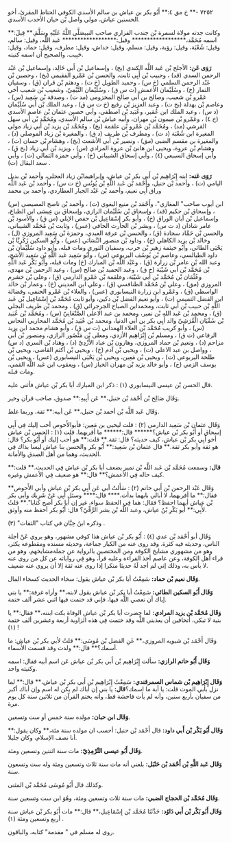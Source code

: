 ٧٢٥٢ -** خ مق ٤:** أَبُو بكر بن عياش بن سالم الأسدي الكوفي الحناط المقرئ، أخو الحسنبن عياش، مولى واصل بْن حيان الأحدب الأسدي.

وكانت جدته مولاة لسمرة بْن جندب الفزاري صاحب النبيصَلَّى اللَّهُ عَلَيْهِ وسَلَّمَ.** قِيلَ:** اسمه مُحَمَّد،****************** وقيل:****************** عَبد اللَّه، وقيل: سالم، وقيل: شُعْبَة، وقيل: رؤبة، وقيل: مسلم، وقيل: خداش، وقيل: مطرف، وقيل: حماد، وقيل: حَبِيب. والصحيح أن اسمه كنيته.

**رَوَى عَن:** الأجلح بْن عَبد اللَّه الكندي (بخ) ، وإسماعيل بْن أَبي خَالِد، وإسماعيل بْن عَبْد الرحمن السدي (قد) ، وحبيب بْن أَبِي ثابت، والحسن بْن عَمْرو الفقيمي (بخ) ، وحصين بْن عَبْد الرحمن السلمي (خ س) ، وحميد الطويل (خ ت) ، ودهثم بْن قران (ق) ، وسفيان التمار (خ) ، وسُلَيْمان الأعمش (ت س ق) ، وسُلَيْمان التَّيْمِيّ، وشعيب بْن شعيب أخي عَمْرو بْن شعيب، وصالح بن أَبي صالح المخزومي (مد ت) ، وصدقة بْن سَعِيد (س) ، وعاصم بْن بهدلة (بخ ت) ، وعبد العزيز بْن رفيع (خ ت س ق) ، وعبد الملك بْن أَبي سُلَيْمان (د س) ، وعبد الملك ابن عُمَير، وعُبَيد بْن اصطفى، وأبي حصين عثمان بْن عاصم الأسدي (خ ٤) ، وعَمْرو بْن ميمون بْن مهران، وأبيه عياش بْن سالم الأسدي، ومُحَمَّد بْن أَبي سهل القرشي (مد) ، ومُحَمَّد بْن عَمْرو بْن علقمة (بخ) ، ومُحَمَّد بْن يزيد بْن أَبي زياد مولى المغيرة ابن شُعْبَة (د ت) ، ومطرف بْن طريف (د ق) ، والمغيرة بْن زياد الموصلي (د) ، والمغيرة بن مقسم الضبي (مق) ، ونصير بْن أَبي الأشعث (بخ) ، وهشام بْن حسان (ت) ، وهشام بْن عروة، ويحيى ابن هانئ بْن عروة المرادي (س) ، ويزيد بْن أَبي زياد (بخ ق) ، وأبي إسحاق السبيعي (٤) ، وأبي إسحاق الشيباني (خ) ، وأبي حمزة الثمالي (ت) ، وأبي سعد البقال (ت) .

**رَوَى عَنه:** ابنه إِبْرَاهِيم بْن أَبي بكر بْن عياش، وإبراهيمابْن زياد العجلي، وأحمد بْن بديل اليامي (ت) ، وأحمد بْن حنبل، وأَحْمَد بْن عَبد اللَّهِ بْن يُونُس (خ ت س) ، وأحمد بْن عَبد اللَّه وراق أَبِي نعيم، وأحمد بْن عَبْد الجبار العطاردي، وأحمد بن محمد

ابن أيوب صاحب" المغازي"، وأَحْمَد بْن منيع البغوي (ت) ، وأحمد بْن ناصح المصيصي (س) ، وإسحاق بْن حكيم (قد) ، وإسحاق بْن سُلَيْمان الرازي، وإسحاق بن عِيسَى ابن الطباع، وإسماعيل بْن أبان الوراق (خ) ، وأبو بكر إِسْمَاعِيل بْن حفص الإبلي (س ق) ، والأسود بْن عامر شاذان (د ت س) ، وبشر بْن الحارث الحافي (عس) ، وثابت بْن مُحَمَّد الشيباني، والحسن بْن حَمَّاد سجادة (ق) ، والحسن بْن عرفة العبدي، وحمزة بْن سَعِيد المروزي (ل) ، وخالد بْن يزيد الكاهلي (خ) ، وداود بْن منصور النَّسَائي (عس) ، وأَبُو السكين زَكَرِيَّا بْن يَحْيَى الطائي، وأَبُو خيثمة زهير بْن حرب، وسفيان الثوري ومات قبله، وأبو داود سُلَيْمان بْن داود الطيالسي، وعاصم بْن يُوسُف اليربوعي (س) ، وأَبُو سَعِيد عَبد اللَّهِ بْن سَعِيد الأشج، وعبد الله بْن عامر بْن زرارة (ق) ، وعَبْد اللَّه بْن المبارك (خ) ومات قبله، وأَبُو بَكْر عَبد اللَّهِ بْن مُحَمَّد بْن أَبي شَيْبَة (خ ق) ، وعبد الحميد بْن صالح (س) ، وعبد الرحمن بْن مهدي، وعُثْمَان بْن مُحَمَّد بْن أَبي شَيْبَة، وعلقمة بْن عَمْرو الدارمي (ق) ، وعلي بْن خشرم المروزي (مق) ، وعلي بْن مُحَمَّد الطنافسي (ق) ، وعلي ابن المديني (خ) ، وعمار بْن خالد الواسطي (ق) ، وعَمْرو ابن زرارة النيسابوري (عس) ، والعلاء بْن عَمْرو الحنفي، وفضالة ابن الفضل التميمي (ت) ، وأبو نعيم الفضل بْن دكين، وأبو ثابت مُحَمَّد بْن إِسْمَاعِيل بْن عَبد اللَّهِ بْن حبيب بْن أَبي ثابت، ومحمدابن الصباح الجرجرائي (ق) ، ومحمد بْن طريف البجلي (ق) ، ومحمد بْن عَبد الله بْن نمير، ومحمد بن عبد الاعلى الصَّنْعَانِيّ (س) ، ومُحَمَّد بْن عُبَيد بْن سُفْيَان الْقُرَشِيّ والد أَبِي بكر بن أَبي الدنيا، ومحمد بْن عُبَيد بْن مُحَمَّد المحاربي النحاس (س) ، وأبو كريب مُحَمَّد بْن العلاء الهمداني (ت س ق) ، وأبو هشام محمد ابن يزيد الرفاعي (ت ق) ، ومسلم بْن إِبْرَاهِيم الأزدي، ومعلى بْن مَنْصُور الرازي، ومنصور بْن أَبي مزاحم (د) ، ونعيم بْن حماد المروزي، وهارون بْن عباد الأَزْدِيّ (د) ، وهناد بْن السري (د س) ، وواصل بن عبد الاعلى (ت) ، ويحيى بْن آدم (خ) ، ويحيى بْن أكثم القاضى، ويحيى بْن طلحة اليربوعي (ت) ، ويحيى بْن مَعِين، ويحيى بْن يَحْيَى النيسابوري (عس) ، ويحيى بْن يوسف الزمي (خ) ، وأبو خالد يزيد بْن مهران الخباز (س) ، ويعقوب ابن عَبد اللَّه القمي، ومات قبله.

قال الحسن بْن عيسى النيسابوري (١) : ذكر ابن المبارك أبا بكر بْن عياش فأثنى عليه.

وَقَال صَالِح بْن أَحْمَد بْن حنبل،** عَن أَبِيهِ:** صدوق، صاحب قرآن وخير.

وَقَال عَبد اللَّه بْن أحمد بْن حنبل،** عَن أبيه:** ثقة، وربما غلط.

وَقَال عثمان بْن سَعِيد الدارمي (٢) : قلت ليحيى بن مَعِين: فأبوالأَحوص أحب إليك فِي أَبِي إسحاق أو أَبُو بكر بْن عياش؟****** قال:****** ما أقربهما. قلت (١) : الحسن بْن عياش أخو أَبِي بكر بْن عياش، كيف حديثه؟ قال: ثقة.** قلت:** هو أحب إليك أو أَبُو بكر؟ قال: هو ثقة وأبو بكر ثقة.** قال عثمان بْن سَعِيد:** أَبُو بكر والحسن بنا عياش ليسا بذاك فِي الحديث، وهما من أهل الصدق والأمانة.

**قال:** وسمعت مُحَمَّد بْن عَبد اللَّه بْن نمير يضعف أبا بكر بْن عياش فِي الحديث.** قلت:** كيف حاله فِي الأعمش؟** قال:** هو ضعيف فِي الأعمش وغيره.

وَقَال عَبْد الرحمن بْن أَبي حاتم (٢) : سَأَلتُ أبي عَن أَبِي بكر بْن عياش وأبي الأَحوص** فقال:** ما أقربهما، لا أبالي بايهما بدأت.**** قال:**** وسئل أَبِي عَنْ شَرِيك وأبي بكر بْن عياش أيهما احفظ؟ فقال: هما فِي الحفظ سواء، غير إن أبا بكر أصح كتابا".** قلتُ لأَبِي:** أبو بَكْرِ بْنُ عياش، وعبد اللَّه بْن بشر الرَّقِّيّ؟ قال: أَبُو بكر أحفظ منه وأوثق.

وذكره ابنُ حِبَّان في كتاب "الثقات" (٣) .

وَقَال أبو أَحْمَد بْن عدي (٤) : أَبُو بكر بْن عياش هذا كوفي مشهور، وهو يروي عَنْ أجلة الناس، وحديثه فيه كثرة. وقد روى عنه من الكبار جماعة، وحديثه مسنده ومقطوعه يكثر، وهو من مشهوري مشايخ الكوفة ومن المختصين بالرواية عن جملةمشايخهم، وهو من قراء أهل الكوفة، وعن عاصم أخذ القراءة وعليه قرأ، وهو فِي رواياته عن كل من روى عنه لا بأس به، وذلك إني لم أجد لَهُ حديثا منكرا إذا روى عنه ثقة إلا أن يروي عنه ضعيف.

**وَقَال نعيم بْن حماد:** سَمِعْتُ أبا بكر بْن عياش يقول: سخاء الحديث كسخاء المال.

**وَقَال أَبُو السكين الطائي:** سَمِعْتُ أبا بكر بْن عياش يقول لابنه،** وأراه غرفة:** يا بني إياك أن تعصي اللَّه فيها، فإني قد ختمت فيها اثني عشر ألف ختمة.

**وَقَال مُحَمَّد بْن يزيد المرادي:** لما حضرت أبا بكر بْن عياش الوفاة بكت ابنته،** فقال:** يا بنية لا تبكي، أتخافين أن يعذبني اللَّه وقد ختمت فِي هذه الزاوية أربعة وعشرين ألف ختمة (١) !

وَقَال أَحْمَد بْن شبويه المروزي،** عَنِ الفضل بْن مُوسَى:** قلتُ لأبي بكر بْن عياش: ما أسمك؟** قال:** ولدت وقد قسمت الأَسماء.

**وَقَال أَبُو حاتم الرازي:** سألت إِبْرَاهِيم بْن أَبي بكر بْن عياش عَن اسم أبيه فقال: اسمه وكنيته واحد.

**وَقَال إِبْرَاهِيم بْن شماس السمرقندي:** سَمِعْتُ إِبْرَاهِيم بْن أَبي بكر بْن عياش،** قال:** لما نزل بأبي الموت قلت: يا أبة ما اسمك؟**قال:** يا بني إن أباك لم يكن له اسم وإن أباك أكبر من سفيان بأربع سنين، وأنه لم يأت فاحشة قط، وأنه يختم القرآن من ثلاثين سنة كل يوم مرة.

**وَقَال ابن حبان:** مولده سنة خمس أو ست وتسعين.

**وَقَال أَبُو بَكْر بْن أَبي داود:** قال أَحْمَد بْن حنبل: أحسب ان مولده سنة مئة،** وكان يقول:** أنا نصف الإسلام، وكان جليلا.

**وَقَال أَبُو عيسى التِّرْمِذِيّ:** مات سنة اثنتين وتسعين ومئة.

**وَقَال عَبد اللَّهِ بْن أَحْمَد بْن حَنْبَل:** بلغني أنه مات سنة ثلاث وتسعين ومئة وله ست وتسعون سنة.

وكذلك قال أَبُو مُوسَى مُحَمَّد بْن المثنى.

**وَقَال مُحَمَّد بْن الحجاج الضبي:** مات سنة ثلاث وتسعين ومئة، وهُوَ ابن ست وتسعين سنة.

**وَقَال أَبُو بَكْر بْن أَبي دَاوُد:** حَدَّثَنَا مُحَمَّد بْن إِسْمَاعِيل،** قال:** مات أَبُو بكر بْن عياش سنة أربع وتسعين ومئة (١) .

روى له مسلم في " مقدمة" كتابه، والباقون.